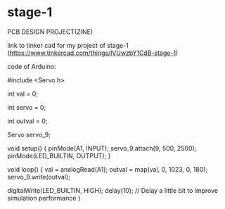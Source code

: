 # stage-1<br>
PCB DESIGN PROJECT(ZINE)

link to tinker cad for my project of stage-1 (https://www.tinkercad.com/things/lVUwzbY1CdB-stage-1)

code of Arduino:

#include <Servo.h>

int val = 0;

int servo = 0;

int outval = 0;

Servo servo_9;

void setup()
{
  pinMode(A1, INPUT);
  servo_9.attach(9, 500, 2500);
  pinMode(LED_BUILTIN, OUTPUT);
}

void loop()
{
  val = analogRead(A1);
  outval = map(val, 0, 1023, 0, 180);
  servo_9.write(outval);

  digitalWrite(LED_BUILTIN, HIGH);
  delay(10); // Delay a little bit to improve simulation performance
}